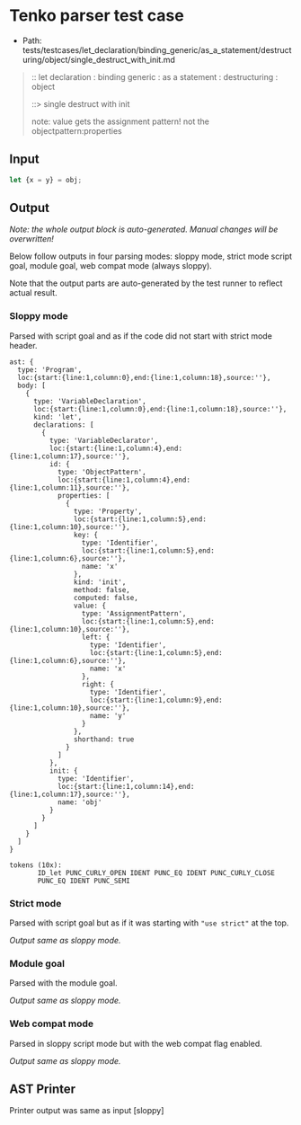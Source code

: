 # Tenko parser test case

- Path: tests/testcases/let_declaration/binding_generic/as_a_statement/destructuring/object/single_destruct_with_init.md

> :: let declaration : binding generic : as a statement : destructuring : object
>
> ::> single destruct with init
>
> note: value gets the assignment pattern! not the objectpattern:properties

## Input

`````js
let {x = y} = obj;
`````

## Output

_Note: the whole output block is auto-generated. Manual changes will be overwritten!_

Below follow outputs in four parsing modes: sloppy mode, strict mode script goal, module goal, web compat mode (always sloppy).

Note that the output parts are auto-generated by the test runner to reflect actual result.

### Sloppy mode

Parsed with script goal and as if the code did not start with strict mode header.

`````
ast: {
  type: 'Program',
  loc:{start:{line:1,column:0},end:{line:1,column:18},source:''},
  body: [
    {
      type: 'VariableDeclaration',
      loc:{start:{line:1,column:0},end:{line:1,column:18},source:''},
      kind: 'let',
      declarations: [
        {
          type: 'VariableDeclarator',
          loc:{start:{line:1,column:4},end:{line:1,column:17},source:''},
          id: {
            type: 'ObjectPattern',
            loc:{start:{line:1,column:4},end:{line:1,column:11},source:''},
            properties: [
              {
                type: 'Property',
                loc:{start:{line:1,column:5},end:{line:1,column:10},source:''},
                key: {
                  type: 'Identifier',
                  loc:{start:{line:1,column:5},end:{line:1,column:6},source:''},
                  name: 'x'
                },
                kind: 'init',
                method: false,
                computed: false,
                value: {
                  type: 'AssignmentPattern',
                  loc:{start:{line:1,column:5},end:{line:1,column:10},source:''},
                  left: {
                    type: 'Identifier',
                    loc:{start:{line:1,column:5},end:{line:1,column:6},source:''},
                    name: 'x'
                  },
                  right: {
                    type: 'Identifier',
                    loc:{start:{line:1,column:9},end:{line:1,column:10},source:''},
                    name: 'y'
                  }
                },
                shorthand: true
              }
            ]
          },
          init: {
            type: 'Identifier',
            loc:{start:{line:1,column:14},end:{line:1,column:17},source:''},
            name: 'obj'
          }
        }
      ]
    }
  ]
}

tokens (10x):
       ID_let PUNC_CURLY_OPEN IDENT PUNC_EQ IDENT PUNC_CURLY_CLOSE
       PUNC_EQ IDENT PUNC_SEMI
`````

### Strict mode

Parsed with script goal but as if it was starting with `"use strict"` at the top.

_Output same as sloppy mode._

### Module goal

Parsed with the module goal.

_Output same as sloppy mode._

### Web compat mode

Parsed in sloppy script mode but with the web compat flag enabled.

_Output same as sloppy mode._

## AST Printer

Printer output was same as input [sloppy]
